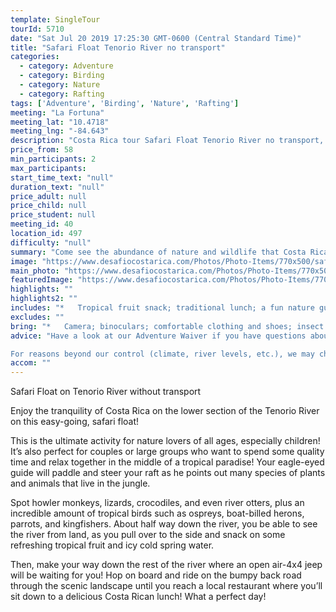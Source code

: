 ```yaml
---
template: SingleTour
tourId: 5710
date: "Sat Jul 20 2019 17:25:30 GMT-0600 (Central Standard Time)"
title: "Safari Float Tenorio River no transport"
categories: 
  - category: Adventure
  - category: Birding
  - category: Nature
  - category: Rafting
tags: ['Adventure', 'Birding', 'Nature', 'Rafting']
meeting: "La Fortuna"
meeting_lat: "10.4718"
meeting_lng: "-84.643"
description: "Costa Rica tour Safari Float Tenorio River no transport, id 5710"
price_from: 58
min_participants: 2
max_participants: 
start_time_text: "null"
duration_text: "null"
price_adult: null
price_child: null
price_student: null
meeting_id: 40
location_id: 497
difficulty: "null"
summary: "Come see the abundance of nature and wildlife that Costa Rica has to offer! The Safari Float consists of a two-hour float down the Tenorio River and is the perfect activity for nature lovers of all ages – children love this tour ! As you float down the river, your naturalist guide will paddle and steer your boat, while pointing out all of the exotic wildlife- birds, insects, vegetation and even monkeys and crocodiles! A..."
image: "https://www.desafiocostarica.com/Photos/Photo-Items/770x500/safari-float-on-the-tenorio-river-without-transportation-1430069231.jpg"
main_photo: "https://www.desafiocostarica.com/Photos/Photo-Items/770x500/safari-float-on-the-tenorio-river-without-transportation-1430069231.jpg"
featuredImage: "https://www.desafiocostarica.com/Photos/Photo-Items/770x500/safari-float-on-the-tenorio-river-without-transportation-1430069231.jpg"
highlights: ""
highlights2: ""
includes: "*   Tropical fruit snack; traditional lunch; a fun nature guide"
excludes: ""
bring: "*   Camera; binoculars; comfortable clothing and shoes; insect repellent; sunscreen; a little extra spending money in case you want to buy some beers or souvenirs; a big smile!"
advice: "Have a look at our Adventure Waiver if you have questions about our Costa Rica adventure tour policies.

For reasons beyond our control (climate, river levels, etc.), we may change to a more-suitable tour with an equal or similar adventure-appeal or offer other tour options so you don't miss out on a fun day in Costa Rica. We reserve the right to cancel a trip due to unfavorable conditions & will only run a tour according to our policies. Full refund is given if (on rare occasion) no tour is run. This adventure involves some inherent risk and physical exertion, so you must be in good physical condition!"
accom: ""
---
```

Safari Float on Tenorio River without transport

Enjoy the tranquility of Costa Rica on the lower section of the Tenorio River on this easy-going, safari float!

This is the ultimate activity for nature lovers of all ages, especially children! It’s also perfect for couples or large groups who want to spend some quality time and relax together in the middle of a tropical paradise! Your eagle-eyed guide will paddle and steer your raft as he points out many species of plants and animals that live in the jungle.

Spot howler monkeys, lizards, crocodiles, and even river otters, plus an incredible amount of tropical birds such as ospreys, boat-billed herons, parrots, and kingfishers. About half way down the river, you be able to see the river from land, as you pull over to the side and snack on some refreshing tropical fruit and icy cold spring water.

Then, make your way down the rest of the river where an open air-4x4 jeep will be waiting for you! Hop on board and ride on the bumpy back road through the scenic landscape until you reach a local restaurant where you’ll sit down to a delicious Costa Rican lunch! What a perfect day!